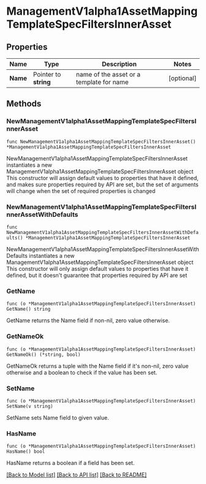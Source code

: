 # ManagementV1alpha1AssetMappingTemplateSpecFiltersInnerAsset

## Properties

Name | Type | Description | Notes
------------ | ------------- | ------------- | -------------
**Name** | Pointer to **string** | name of the asset or a template for name | [optional] 

## Methods

### NewManagementV1alpha1AssetMappingTemplateSpecFiltersInnerAsset

`func NewManagementV1alpha1AssetMappingTemplateSpecFiltersInnerAsset() *ManagementV1alpha1AssetMappingTemplateSpecFiltersInnerAsset`

NewManagementV1alpha1AssetMappingTemplateSpecFiltersInnerAsset instantiates a new ManagementV1alpha1AssetMappingTemplateSpecFiltersInnerAsset object
This constructor will assign default values to properties that have it defined,
and makes sure properties required by API are set, but the set of arguments
will change when the set of required properties is changed

### NewManagementV1alpha1AssetMappingTemplateSpecFiltersInnerAssetWithDefaults

`func NewManagementV1alpha1AssetMappingTemplateSpecFiltersInnerAssetWithDefaults() *ManagementV1alpha1AssetMappingTemplateSpecFiltersInnerAsset`

NewManagementV1alpha1AssetMappingTemplateSpecFiltersInnerAssetWithDefaults instantiates a new ManagementV1alpha1AssetMappingTemplateSpecFiltersInnerAsset object
This constructor will only assign default values to properties that have it defined,
but it doesn't guarantee that properties required by API are set

### GetName

`func (o *ManagementV1alpha1AssetMappingTemplateSpecFiltersInnerAsset) GetName() string`

GetName returns the Name field if non-nil, zero value otherwise.

### GetNameOk

`func (o *ManagementV1alpha1AssetMappingTemplateSpecFiltersInnerAsset) GetNameOk() (*string, bool)`

GetNameOk returns a tuple with the Name field if it's non-nil, zero value otherwise
and a boolean to check if the value has been set.

### SetName

`func (o *ManagementV1alpha1AssetMappingTemplateSpecFiltersInnerAsset) SetName(v string)`

SetName sets Name field to given value.

### HasName

`func (o *ManagementV1alpha1AssetMappingTemplateSpecFiltersInnerAsset) HasName() bool`

HasName returns a boolean if a field has been set.


[[Back to Model list]](../README.md#documentation-for-models) [[Back to API list]](../README.md#documentation-for-api-endpoints) [[Back to README]](../README.md)


